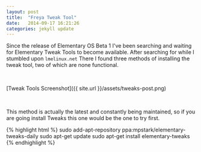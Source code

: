 ```yaml
---
layout: post
title:  "Freya Tweak Tool"
date:   2014-09-17 16:21:26
categories: jekyll update
---
```


Since the release of Elementary OS Beta 1 I've been searching and waiting for Elementary Tweak Tools to become available. After searching for while I stumbled upon `lmelinux.net` There I found three methods of installing the tweak tool, two of which are none functional.

<br>

[Tweak Tools Screenshot]({{ site.url }}/assets/tweaks-post.png)

<br>

This method is actually the latest and constantly being maintained, so if you are going install Tweaks this one would be the one to try first.

{% highlight html %}
sudo add-apt-repository ppa:mpstark/elementary-tweaks-daily
sudo apt-get update
sudo apt-get install elementary-tweaks
{% endhighlight %}
